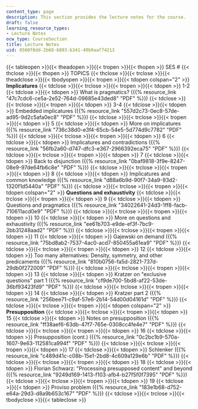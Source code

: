 ```yaml
---
content_type: page
description: This section provides the lecture notes for the course.
draft: false
learning_resource_types:
- Lecture Notes
ocw_type: CourseSection
title: Lecture Notes
uid: 0560f8dd-2b68-6893-b341-49b9aaf74213
---
```

{{< tableopen >}}{{< theadopen >}}{{< tropen >}}{{< thopen >}}
SES #
{{< thclose >}}{{< thopen >}}
TOPICS
{{< thclose >}}{{< trclose >}}{{< theadclose >}}{{< tbodyopen >}}{{< tropen >}}{{< tdopen colspan="2" >}}
**Implicatures**
{{< tdclose >}}{{< trclose >}}{{< tropen >}}{{< tdopen >}}
1-2
{{< tdclose >}}{{< tdopen >}}
What is pragmatics? ({{% resource_link "47c7cdc6-ce5a-2e52-764d-09685e43ded8" "PDF" %}})
{{< tdclose >}}{{< trclose >}}{{< tropen >}}{{< tdopen >}}
3-4
{{< tdclose >}}{{< tdopen >}}
Embedded implicatures ({{% resource_link "557d2c73-0ec8-57de-ad95-9d2c5afa0ec8" "PDF" %}})
{{< tdclose >}}{{< trclose >}}{{< tropen >}}{{< tdopen >}}
5
{{< tdclose >}}{{< tdopen >}}
More on implicatures ({{% resource_link "736c38d0-e3f4-65cb-54e5-5d774d9c7782" "PDF" %}})
{{< tdclose >}}{{< trclose >}}{{< tropen >}}{{< tdopen >}}
6
{{< tdclose >}}{{< tdopen >}}
Implicatures and contradictions ({{% resource_link "56fb2a60-d747-dfc3-e367-2966392eca75" "PDF" %}})
{{< tdclose >}}{{< trclose >}}{{< tropen >}}{{< tdopen >}}
7
{{< tdclose >}}{{< tdopen >}}
Back to disjunction ({{% resource_link "0baf9818-3f9e-8247-08e9-97de64fb6c8e" "PDF" %}})
{{< tdclose >}}{{< trclose >}}{{< tropen >}}{{< tdopen >}}
8
{{< tdclose >}}{{< tdopen >}}
Implicatures and common knowledge ({{% resource_link "d88a6b9d-90f7-34a9-93d2-1320f1d5440a" "PDF" %}})
{{< tdclose >}}{{< trclose >}}{{< tropen >}}{{< tdopen colspan="2" >}}
**Questions and exhaustivity**
{{< tdclose >}}{{< trclose >}}{{< tropen >}}{{< tdopen >}}
9
{{< tdclose >}}{{< tdopen >}}
Questions and pragmatics ({{% resource_link "34022641-24d3-1ff8-facb-710611acd0e9" "PDF" %}})
{{< tdclose >}}{{< trclose >}}{{< tropen >}}{{< tdopen >}}
10
{{< tdclose >}}{{< tdopen >}}
More on questions and exhaustivity ({{% resource_link "ee61b703-e9de-ef3f-7bc9-2bb31248aad2" "PDF" %}})
{{< tdclose >}}{{< trclose >}}{{< tropen >}}{{< tdopen >}}
11
{{< tdclose >}}{{< tdopen >}}
Gajewski on demand ({{% resource_link "75bd8ab2-7537-4ac0-acd7-850455a61ea9" "PDF" %}})
{{< tdclose >}}{{< trclose >}}{{< tropen >}}{{< tdopen >}}
12
{{< tdclose >}}{{< tdopen >}}
Too many alternatives: Density, symmetry, and other predicaments ({{% resource_link "810b0756-fa5d-2821-737d-29db0f272009" "PDF" %}})
{{< tdclose >}}{{< trclose >}}{{< tropen >}}{{< tdopen >}}
13
{{< tdclose >}}{{< tdopen >}}
Kratzer on "exclusive questions" part 1 ({{% resource_link "cf9de700-5bd8-af22-53de-36bf93423fd9" "PDF" %}})
{{< tdclose >}}{{< trclose >}}{{< tropen >}}{{< tdopen >}}
14
{{< tdclose >}}{{< tdopen >}}
Kratzer part 2 ({{% resource_link "256bee71-c9af-57e6-2b14-54d00d04161d" "PDF" %}})
{{< tdclose >}}{{< trclose >}}{{< tropen >}}{{< tdopen colspan="2" >}}
**Presupposition**
{{< tdclose >}}{{< trclose >}}{{< tropen >}}{{< tdopen >}}
15
{{< tdclose >}}{{< tdopen >}}
Notes on presupposition ({{% resource_link "ff38aef6-63db-47f7-765e-0308cc4fe4e7" "PDF" %}})
{{< tdclose >}}{{< trclose >}}{{< tropen >}}{{< tdopen >}}
16
{{< tdclose >}}{{< tdopen >}}
Presupposition (cont.) ({{% resource_link "0c2bc1b9-570a-1607-9e63-112581ca994f" "PDF" %}})
{{< tdclose >}}{{< trclose >}}{{< tropen >}}{{< tdopen >}}
17
{{< tdclose >}}{{< tdopen >}}
Schlenker ({{% resource_link "c489d41c-c08b-15e1-2bd8-4c609a129e6b" "PDF" %}})
{{< tdclose >}}{{< trclose >}}{{< tropen >}}{{< tdopen >}}
18
{{< tdclose >}}{{< tdopen >}}
Florian Schwarz: "Processing presupposed content" and beyond ({{% resource_link "9249d169-1413-f103-afb4-b27f5f0f7395" "PDF" %}})
{{< tdclose >}}{{< trclose >}}{{< tropen >}}{{< tdopen >}}
19
{{< tdclose >}}{{< tdopen >}}
Proviso problem ({{% resource_link "183e1b68-d752-e64a-29d3-d8a9b653c167" "PDF" %}})
{{< tdclose >}}{{< trclose >}}{{< tbodyclose >}}{{< tableclose >}}